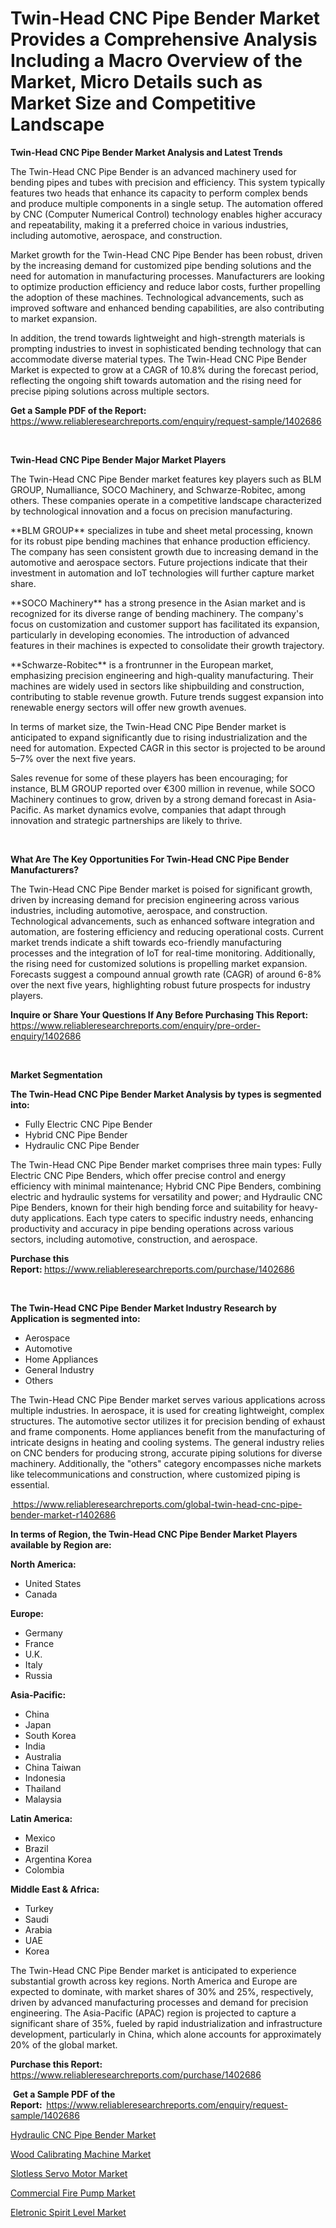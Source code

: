 <p><h1>Twin-Head CNC Pipe Bender Market Provides a Comprehensive Analysis Including a Macro Overview of the Market, Micro Details such as Market Size and Competitive Landscape</h1></p><p><strong>Twin-Head CNC Pipe Bender Market Analysis and Latest Trends</strong></p>
<p><p>The Twin-Head CNC Pipe Bender is an advanced machinery used for bending pipes and tubes with precision and efficiency. This system typically features two heads that enhance its capacity to perform complex bends and produce multiple components in a single setup. The automation offered by CNC (Computer Numerical Control) technology enables higher accuracy and repeatability, making it a preferred choice in various industries, including automotive, aerospace, and construction.</p><p>Market growth for the Twin-Head CNC Pipe Bender has been robust, driven by the increasing demand for customized pipe bending solutions and the need for automation in manufacturing processes. Manufacturers are looking to optimize production efficiency and reduce labor costs, further propelling the adoption of these machines. Technological advancements, such as improved software and enhanced bending capabilities, are also contributing to market expansion. </p><p>In addition, the trend towards lightweight and high-strength materials is prompting industries to invest in sophisticated bending technology that can accommodate diverse material types. The Twin-Head CNC Pipe Bender Market is expected to grow at a CAGR of 10.8% during the forecast period, reflecting the ongoing shift towards automation and the rising need for precise piping solutions across multiple sectors.</p></p>
<p><strong>Get a Sample PDF of the Report:&nbsp;</strong> <a href="https://www.reliableresearchreports.com/enquiry/request-sample/1402686?utm_campaign=10&utm_medium=2&utm_source=Github&utm_content=ia&utm_term=12012025&utm_id=twin-head-cnc-pipe-bender">https://www.reliableresearchreports.com/enquiry/request-sample/1402686</a></p>
<p>&nbsp;</p>
<p><strong>Twin-Head CNC Pipe Bender Major Market Players</strong></p>
<p><p>The Twin-Head CNC Pipe Bender market features key players such as BLM GROUP, Numalliance, SOCO Machinery, and Schwarze-Robitec, among others. These companies operate in a competitive landscape characterized by technological innovation and a focus on precision manufacturing.</p><p>**BLM GROUP** specializes in tube and sheet metal processing, known for its robust pipe bending machines that enhance production efficiency. The company has seen consistent growth due to increasing demand in the automotive and aerospace sectors. Future projections indicate that their investment in automation and IoT technologies will further capture market share.</p><p>**SOCO Machinery** has a strong presence in the Asian market and is recognized for its diverse range of bending machinery. The company's focus on customization and customer support has facilitated its expansion, particularly in developing economies. The introduction of advanced features in their machines is expected to consolidate their growth trajectory.</p><p>**Schwarze-Robitec** is a frontrunner in the European market, emphasizing precision engineering and high-quality manufacturing. Their machines are widely used in sectors like shipbuilding and construction, contributing to stable revenue growth. Future trends suggest expansion into renewable energy sectors will offer new growth avenues.</p><p>In terms of market size, the Twin-Head CNC Pipe Bender market is anticipated to expand significantly due to rising industrialization and the need for automation. Expected CAGR in this sector is projected to be around 5–7% over the next five years.</p><p>Sales revenue for some of these players has been encouraging; for instance, BLM GROUP reported over €300 million in revenue, while SOCO Machinery continues to grow, driven by a strong demand forecast in Asia-Pacific. As market dynamics evolve, companies that adapt through innovation and strategic partnerships are likely to thrive.</p></p>
<p>&nbsp;</p>
<p><strong>What Are The Key Opportunities For Twin-Head CNC Pipe Bender Manufacturers?</strong></p>
<p><p>The Twin-Head CNC Pipe Bender market is poised for significant growth, driven by increasing demand for precision engineering across various industries, including automotive, aerospace, and construction. Technological advancements, such as enhanced software integration and automation, are fostering efficiency and reducing operational costs. Current market trends indicate a shift towards eco-friendly manufacturing processes and the integration of IoT for real-time monitoring. Additionally, the rising need for customized solutions is propelling market expansion. Forecasts suggest a compound annual growth rate (CAGR) of around 6-8% over the next five years, highlighting robust future prospects for industry players.</p></p>
<p><strong>Inquire or Share Your Questions If Any Before Purchasing This Report:</strong> <a href="https://www.reliableresearchreports.com/enquiry/pre-order-enquiry/1402686?utm_campaign=10&utm_medium=2&utm_source=Github&utm_content=ia&utm_term=12012025&utm_id=twin-head-cnc-pipe-bender">https://www.reliableresearchreports.com/enquiry/pre-order-enquiry/1402686</a></p>
<p>&nbsp;</p>
<p><strong>Market Segmentation</strong></p>
<p><strong>The Twin-Head CNC Pipe Bender Market Analysis by types is segmented into:</strong></p>
<p><ul><li>Fully Electric CNC Pipe Bender</li><li>Hybrid CNC Pipe Bender</li><li>Hydraulic CNC Pipe Bender</li></ul></p>
<p><p>The Twin-Head CNC Pipe Bender market comprises three main types: Fully Electric CNC Pipe Benders, which offer precise control and energy efficiency with minimal maintenance; Hybrid CNC Pipe Benders, combining electric and hydraulic systems for versatility and power; and Hydraulic CNC Pipe Benders, known for their high bending force and suitability for heavy-duty applications. Each type caters to specific industry needs, enhancing productivity and accuracy in pipe bending operations across various sectors, including automotive, construction, and aerospace.</p></p>
<p><strong>Purchase this Report:&nbsp;</strong><a href="https://www.reliableresearchreports.com/purchase/1402686?utm_campaign=10&utm_medium=2&utm_source=Github&utm_content=ia&utm_term=12012025&utm_id=twin-head-cnc-pipe-bender">https://www.reliableresearchreports.com/purchase/1402686</a></p>
<p>&nbsp;</p>
<p><strong>The Twin-Head CNC Pipe Bender Market Industry Research by Application is segmented into:</strong></p>
<p><ul><li>Aerospace</li><li>Automotive</li><li>Home Appliances</li><li>General Industry</li><li>Others</li></ul></p>
<p><p>The Twin-Head CNC Pipe Bender market serves various applications across multiple industries. In aerospace, it is used for creating lightweight, complex structures. The automotive sector utilizes it for precision bending of exhaust and frame components. Home appliances benefit from the manufacturing of intricate designs in heating and cooling systems. The general industry relies on CNC benders for producing strong, accurate piping solutions for diverse machinery. Additionally, the "others" category encompasses niche markets like telecommunications and construction, where customized piping is essential.</p></p>
<p><a href="https://www.reliableresearchreports.com/global-twin-head-cnc-pipe-bender-market-r1402686?utm_campaign=10&utm_medium=2&utm_source=Github&utm_content=ia&utm_term=12012025&utm_id=twin-head-cnc-pipe-bender">&nbsp;https://www.reliableresearchreports.com/global-twin-head-cnc-pipe-bender-market-r1402686</a></p>
<p><strong>In terms of Region, the Twin-Head CNC Pipe Bender Market Players available by Region are:</strong></p>
<p>
    <p> <strong> North America: </strong>
        <ul>
            <li>United States</li>
            <li>Canada</li>
        </ul>
        </p> 
    <p> <strong> Europe: </strong>
        <ul>
            <li>Germany</li>
            <li>France</li>
            <li>U.K.</li>
            <li>Italy</li>
            <li>Russia</li>
        </ul>
        </p> 
    <p> <strong> Asia-Pacific: </strong>
        <ul>
            <li>China</li>
            <li>Japan</li>
            <li>South Korea</li>
            <li>India</li>
            <li>Australia</li>
            <li>China Taiwan</li>
            <li>Indonesia</li>
            <li>Thailand</li>
            <li>Malaysia</li>
        </ul>
        </p> 
    <p> <strong> Latin America: </strong>
        <ul>
            <li>Mexico</li>
            <li>Brazil</li>
            <li>Argentina Korea</li>
            <li>Colombia</li>
        </ul>
        </p> 
    <p> <strong> Middle East & Africa: </strong>
        <ul>
            <li>Turkey</li>
            <li>Saudi</li>
            <li>Arabia</li>
            <li>UAE</li>
            <li>Korea</li>
        </ul>
    </p>
    </p>
<p><p>The Twin-Head CNC Pipe Bender market is anticipated to experience substantial growth across key regions. North America and Europe are expected to dominate, with market shares of 30% and 25%, respectively, driven by advanced manufacturing processes and demand for precision engineering. The Asia-Pacific (APAC) region is projected to capture a significant share of 35%, fueled by rapid industrialization and infrastructure development, particularly in China, which alone accounts for approximately 20% of the global market.</p></p>
<p><strong>Purchase this Report: </strong><a href="https://www.reliableresearchreports.com/purchase/1402686?utm_campaign=10&utm_medium=2&utm_source=Github&utm_content=ia&utm_term=12012025&utm_id=twin-head-cnc-pipe-bender">https://www.reliableresearchreports.com/purchase/1402686</a></p>
<p>&nbsp;<strong>Get a Sample PDF of the Report:&nbsp;&nbsp;</strong><a href="https://www.reliableresearchreports.com/enquiry/request-sample/1402686?utm_campaign=10&utm_medium=2&utm_source=Github&utm_content=ia&utm_term=12012025&utm_id=twin-head-cnc-pipe-bender">https://www.reliableresearchreports.com/enquiry/request-sample/1402686</a></p>
<p><strong></strong></p>
<p><p><a href="https://github.com/domoniqueluoma76/Market-Research-Report-List-1/blob/main/hydraulic-cnc-pipe-bender-market.md?utm_campaign=10&utm_medium=2&utm_source=Github&utm_content=ia&utm_term=12012025&utm_id=twin-head-cnc-pipe-bender">Hydraulic CNC Pipe Bender Market</a></p><p><a href="https://github.com/millionkaryn68/Market-Research-Report-List-1/blob/main/wood-calibrating-machine-market.md?utm_campaign=10&utm_medium=2&utm_source=Github&utm_content=ia&utm_term=12012025&utm_id=twin-head-cnc-pipe-bender">Wood Calibrating Machine Market</a></p><p><a href="https://github.com/JubayerMia832/Market-Research-Report-List-1/blob/main/slotless-servo-motor-market.md?utm_campaign=10&utm_medium=2&utm_source=Github&utm_content=ia&utm_term=12012025&utm_id=twin-head-cnc-pipe-bender">Slotless Servo Motor Market</a></p><p><a href="https://github.com/ygfu6u/Market-Research-Report-List-1/blob/main/commercial-fire-pump-market.md?utm_campaign=10&utm_medium=2&utm_source=Github&utm_content=ia&utm_term=12012025&utm_id=twin-head-cnc-pipe-bender">Commercial Fire Pump Market</a></p><p><a href="https://github.com/leopardmicheal7019/Market-Research-Report-List-1/blob/main/eletronic-spirit-level-market.md?utm_campaign=10&utm_medium=2&utm_source=Github&utm_content=ia&utm_term=12012025&utm_id=twin-head-cnc-pipe-bender">Eletronic Spirit Level Market</a></p></p>